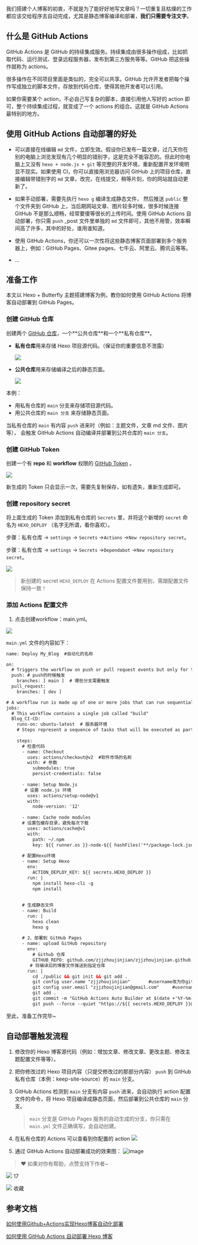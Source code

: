 我们搭建个人博客的初衷，不就是为了能好好地写文章吗？一切重复且枯燥的工作都应该交给程序去自动完成，尤其是静态博客编译和部署，**我们只需要专注文字**。

## 什么是 GitHub Actions

GitHub Actions 是 GitHub 的持续集成服务。持续集成由很多操作组成，比如抓取代码、运行测试、登录远程服务器，发布到第三方服务等等。GitHub 把这些操作就称为 actions。

很多操作在不同项目里面是类似的，完全可以共享。GitHub 允许开发者把每个操作写成独立的脚本文件，存放到代码仓库，使得其他开发者可以引用。

如果你需要某个 action，不必自己写复杂的脚本，直接引用他人写好的 action 即可，整个持续集成过程，就变成了一个 actions 的组合。这就是 GitHub Actions 最特别的地方。

## 使用 GitHub Actions 自动部署的好处

-   可以直接在线编辑 `md` 文件，立即生效。假设你已发布一篇文章，过几天你在别的电脑上浏览发现有几个明显的错别字，这是完全不能容忍的。但此时你电脑上又没有 `hexo + node.js + git` 等完整的开发环境，重新配置开发环境明显不现实。如果使用 CI，你可以直接用浏览器访问 GitHub 上的项目仓库，直接编辑带错别字的 `md` 文章，改完，在线提交，稍等片刻，你的网站就自动更新了。
    
-   如果手动部署，需要先执行 `hexo g` 编译生成静态文件， 然后推送 `public` 整个文件夹到 GitHub 上，当后期网站文章、图片较多时候，很多时候连接 GitHub 不是那么顺畅，经常要傻等很长的上传时间。使用 GitHub Actions 自动部署，你只需 `push` \_post 文件里单独的 `md` 文件即可，其他不用管，效率瞬间高了许多，其中的好处，谁用谁知道。
    
-   使用 GitHub Actions，你还可以一次性将这些静态博客页面部署到多个服务器上，例如：GitHub Pages、Gitee pages、七牛云、阿里云、腾讯云等等。
    
-   ...
    

## 准备工作

本文以 Hexo + Butterfly 主题搭建博客为例，教你如何使用 GitHub Actions 将博客自动部署到 GitHub Pages。

### 创建 GitHub 仓库

创建两个 [GitHub 仓库](https://link.juejin.cn/?target=https%3A%2F%2Fgithub.com%2Fnew "https://github.com/new")，一个**公共仓库**和一个**私有仓库**。

-   **私有仓库**用来存储 Hexo 项目源代码。（保证你的重要信息不泄露）
    
    ![](https://raw.githubusercontent.com/zjjzhoujinjian/zhoujinjian.com.images/master/others/SCR-20220410-vrk.png)
    
-   **公共仓库**用来存储编译之后的静态页面。
    
    ![](https://raw.githubusercontent.com/zjjzhoujinjian/zhoujinjian.com.images/master/others/SCR-20220410-vsg.png)
    

本例：

-   用私有仓库的 `main` 分支来存储项目源代码。
-   用公共仓库的 `main 分支` 来存储静态页面。

当私有仓库的 `main` 有内容 `push` 进来时（例如：主题文件，文章 md 文件、图片等）， 会触发 GitHub Actions 自动编译并部署到公共仓库的 `main 分支`。

### 创建 GitHub Token

创建一个有 **repo** 和 **workflow** 权限的 [GitHub Token](https://link.juejin.cn/?target=https%3A%2F%2Fgithub.com%2Fsettings%2Ftokens%2Fnew "https://github.com/settings/tokens/new") 。

![](https://raw.githubusercontent.com/zjjzhoujinjian/zhoujinjian.com.images/master/others/SCR-20220410-vvq.png)

新生成的 Token 只会显示一次，需要先复制保存，如有遗失，重新生成即可。

### 创建 repository secret

将上面生成的 Token 添加到私有仓库的 `Secrets` 里，并将这个新增的 `secret` 命名为 `HEXO_DEPLOY` （名字无所谓，看你喜欢）。

步骤：私有仓库 -> `settings` -> `Secrets` ->`Actions` ->`New repository secret`。

步骤：私有仓库 -> `settings` -> `Secrets` ->`Dependabot` ->`New repository secret`。

![](https://raw.githubusercontent.com/zjjzhoujinjian/zhoujinjian.com.images/master/others/SCR-20220410-vo6.png)

> 新创建的 secret `HEXO_DEPLOY` 在 Actions 配置文件要用到，需跟配置文件保持一致！

### 添加 Actions 配置文件

1.  点击创建workflow：main.yml。

![](https://raw.githubusercontent.com/zjjzhoujinjian/zhoujinjian.com.images/master/others/SCR-20220410-vlq.png)

`main.yml` 文件的内容如下：

```xml
name: Deploy My_Blog  #自动化的名称

on:
  # Triggers the workflow on push or pull request events but only for the main branch
  push: # push的时候触发
    branches: [ main ]  # 哪些分支需要触发
  pull_request:  
    branches: [ dev ]

# A workflow run is made up of one or more jobs that can run sequentially or in parallel
jobs:
  # This workflow contains a single job called "build"
  Blog_CI-CD:
    runs-on: ubuntu-latest  # 服务器环境
    # Steps represent a sequence of tasks that will be executed as part of the job
    
    steps:
      # 检查代码
      - name: Checkout
        uses: actions/checkout@v2  #软件市场的名称
        with: # 参数
          submodules: true
          persist-credentials: false
          
      - name: Setup Node.js
       # 设置 node.js 环境
        uses: actions/setup-node@v1
        with:
          node-version: '12'
          
      - name: Cache node modules
      # 设置包缓存目录，避免每次下载
        uses: actions/cache@v1
        with:
          path: ~/.npm
          key: ${{ runner.os }}-node-${{ hashFiles('**/package-lock.json') }}
          
      # 配置Hexo环境 
      - name: Setup Hexo
        env:
          ACTION_DEPLOY_KEY: ${{ secrets.HEXO_DEPLOY }}
        run: |
          npm install hexo-cli -g
          npm install
           
      
      # 生成静态文件
      - name: Build
        run: |
          hexo clean 
          hexo g
        
      # 2、部署到 GitHub Pages
      - name: upload GitHub repository
        env: 
          # Github 仓库
          GITHUB_REPO: github.com/zjjzhoujinjian/zjjzhoujinjian.github.io
         # 将编译后的博客文件推送到指定仓库
        run: |
          cd ./public && git init && git add .
          git config user.name "zjjzhoujinjian"       #username改为你github的用户名
          git config user.email "zjjzhoujinjian@gmail.com"     #username改为你github的注册邮箱
          git add .
          git commit -m "GitHub Actions Auto Builder at $(date +'%Y-%m-%d %H:%M:%S')"
          git push --force --quiet "https://${{ secrets.HEXO_DEPLOY }}@$GITHUB_REPO" master:main
```

至此，准备工作完毕~

## 自动部署触发流程

1.  修改你的 Hexo 博客源代码（例如：增加文章、修改文章、更改主题、修改主题配置文件等等）。
    
2.  把你修改过的 Hexo 项目内容（只提交修改过的那部分内容） `push` 到 GitHub 私有仓库（本例：keep-site-source）的 `main` 分支。
    
3.  GitHub Actions 检测到 `main` 分支有内容 `push` 进来，会自动执行 action 配置文件的命令，将 Hexo 项目编译成静态页面，然后部署到公共仓库的 `main` 分支。
    
    > `main` 分支是 GitHub Pages 服务的自动生成的分支，你只需在 `main.yml` 文件正确填写，会自动创建。
    
4.  在私有仓库的 Actions 可以查看到你配置的 action ![](https://raw.githubusercontent.com/zjjzhoujinjian/zhoujinjian.com.images/master/others/Hexo_Butterfly_Blog_Source.png)
    
5.  通过 GitHub Actions 自动部署成功的效果图： ![image](https://raw.githubusercontent.com/zjjzhoujinjian/zhoujinjian.com.images/master/others/zjjzhoujinjian.github.io.png)
    

> ❤ 如果对你有帮助，点赞支持下作者~

![](https://lf3-cdn-tos.bytescm.com/obj/static/xitu_juejin_web/00ba359ecd0075e59ffbc3d810af551d.svg) 17

![](https://lf3-cdn-tos.bytescm.com/obj/static/xitu_juejin_web/3d482c7a948bac826e155953b2a28a9e.svg) 收藏

## 参考文档

[如何使用Github+Actions实现Hexo博客自动化部署](https://sujie-168.top/2021/05/24/%E5%A6%82%E4%BD%95%E4%BD%BF%E7%94%A8Github-Actions%E5%AE%9E%E7%8E%B0Hexo%E5%8D%9A%E5%AE%A2%E8%87%AA%E5%8A%A8%E5%8C%96%E9%83%A8%E7%BD%B2/)

[如何使用 GitHub Actions 自动部署 Hexo 博客](https://juejin.cn/post/6943895271751286821)